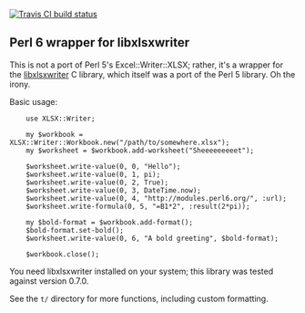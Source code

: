 [![Travis CI build status](https://travis-ci.org/evanmiller/XLSX-Writer.svg?branch=master)](https://travis-ci.org/evanmiller/XLSX-Writer)

Perl 6 wrapper for libxlsxwriter
--

This is not a port of Perl 5's Excel::Writer::XLSX; rather, it's a wrapper for
the [libxlsxwriter](https://libxlsxwriter.github.io/) C library, which itself
was a port of the Perl 5 library. Oh the irony.

Basic usage:

```perl6
    use XLSX::Writer;

    my $workbook = XLSX::Writer::Workbook.new("/path/to/somewhere.xlsx");
    my $worksheet = $workbook.add-worksheet("Sheeeeeeeeet");

    $worksheet.write-value(0, 0, "Hello");
    $worksheet.write-value(0, 1, pi);
    $worksheet.write-value(0, 2, True);
    $worksheet.write-value(0, 3, DateTime.now);
    $worksheet.write-value(0, 4, "http://modules.perl6.org/", :url);
    $worksheet.write-formula(0, 5, "=B1*2", :result(2*pi));

    my $bold-format = $workbook.add-format();
    $bold-format.set-bold();
    $worksheet.write-value(0, 6, "A bold greeting", $bold-format);

    $workbook.close();
```

You need libxlsxwriter installed on your system; this library was tested
against version 0.7.0.

See the `t/` directory for more functions, including custom formatting.
